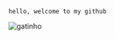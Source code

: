 ``` hello, welcome to my github ```

![gatinho](https://media0.giphy.com/media/mHi4OOyUflEn6/giphy.gif)
